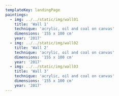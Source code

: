 ```yaml
---
templateKey: landingPage
paintings:
  - img: ../../static/img/wall01
    title: 'Wall 1'
    technique: 'acrylic, oil and coal on canvas'
    dimensions: '155 x 100 cm'
    year: '2017'
  - img: ../../static/img/wall02
    title: 'Wall 2'
    technique: 'acrylic, oil and coal on canvas'
    dimensions: '155 x 100 cm'
    year: '2017'
  - img: ../../static/img/wall03
    title: 'Wall 3'
    technique: 'acrylic, oil and coal on canvas'
    dimensions: '155 x 100 cm'
    year: '2017'
---
```

